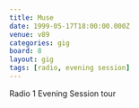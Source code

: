 ```yaml
---
title: Muse
date: 1999-05-17T18:00:00.000Z
venue: v89
categories: gig
board: 8
layout: gig
tags: [radio, evening session]
---
```

Radio 1 Evening Session tour
